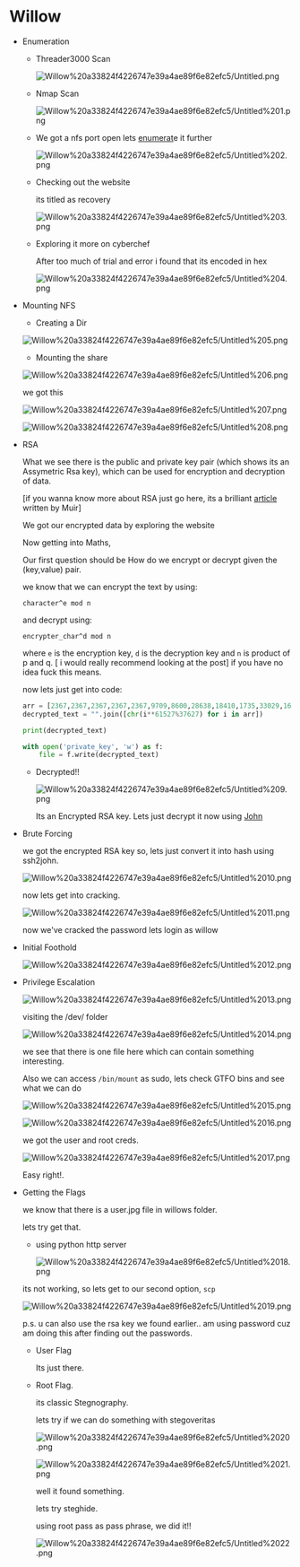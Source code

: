 # Willow

- Enumeration
    - Threader3000 Scan

        ![Willow%20a33824f4226747e39a4ae89f6e82efc5/Untitled.png](Willow%20a33824f4226747e39a4ae89f6e82efc5/Untitled.png)

    - Nmap Scan

        ![Willow%20a33824f4226747e39a4ae89f6e82efc5/Untitled%201.png](Willow%20a33824f4226747e39a4ae89f6e82efc5/Untitled%201.png)

    - We got a nfs port open lets [enumerat](https://www.notion.so/Enumeration-81b73bf2116240699ede5b5847811ab4)e it further

        ![Willow%20a33824f4226747e39a4ae89f6e82efc5/Untitled%202.png](Willow%20a33824f4226747e39a4ae89f6e82efc5/Untitled%202.png)

    - Checking out the website

        its titled as recovery

        ![Willow%20a33824f4226747e39a4ae89f6e82efc5/Untitled%203.png](Willow%20a33824f4226747e39a4ae89f6e82efc5/Untitled%203.png)

    - Exploring it more on cyberchef

        After too much of trial and error i found that its encoded in hex

        ![Willow%20a33824f4226747e39a4ae89f6e82efc5/Untitled%204.png](Willow%20a33824f4226747e39a4ae89f6e82efc5/Untitled%204.png)

- Mounting NFS
    - Creating a Dir

    ![Willow%20a33824f4226747e39a4ae89f6e82efc5/Untitled%205.png](Willow%20a33824f4226747e39a4ae89f6e82efc5/Untitled%205.png)

    - Mounting the share

    ![Willow%20a33824f4226747e39a4ae89f6e82efc5/Untitled%206.png](Willow%20a33824f4226747e39a4ae89f6e82efc5/Untitled%206.png)

    we got this

    ![Willow%20a33824f4226747e39a4ae89f6e82efc5/Untitled%207.png](Willow%20a33824f4226747e39a4ae89f6e82efc5/Untitled%207.png)

    ![Willow%20a33824f4226747e39a4ae89f6e82efc5/Untitled%208.png](Willow%20a33824f4226747e39a4ae89f6e82efc5/Untitled%208.png)

- RSA

    What we see there is the public and private key pair (which shows its an Assymetric Rsa key), which can be used for encryption and decryption of data.

    [if you wanna know more about RSA just go here, its a brilliant [article](https://muirlandoracle.co.uk/2020/01/29/rsa-encryption/) written by Muir]

    We got our encrypted data by exploring the website

    Now getting into Maths,

    Our first question should be How do we encrypt or decrypt given the (key,value) pair.

    we know that we can encrypt the text by using:

    `character^e mod n`

    and decrypt using:

    `encrypter_char^d mod n`

    where `e` is the encryption key, `d` is the decryption key and `n` is product of p and q. [ i would really recommend looking at the post] if you have no idea fuck this means.

    now lets just get into code:

    ```python
    arr = [2367,2367,2367,2367,2367,9709,8600,28638,18410,1735,33029,16186 ....]
    decrypted_text = "".join([chr(i**61527%37627) for i in arr])

    print(decrypted_text)

    with open('private_key', 'w') as f:
        file = f.write(decrypted_text)
    ```

    - Decrypted!!

        ![Willow%20a33824f4226747e39a4ae89f6e82efc5/Untitled%209.png](Willow%20a33824f4226747e39a4ae89f6e82efc5/Untitled%209.png)

        Its an Encrypted RSA key. Lets just decrypt it now using [John](https://www.notion.so/John-the-Ripper-db1063d54bb74d288cc07463d6afc720)

- Brute Forcing

    we got the encrypted RSA key so, lets just convert it into hash using ssh2john.

    ![Willow%20a33824f4226747e39a4ae89f6e82efc5/Untitled%2010.png](Willow%20a33824f4226747e39a4ae89f6e82efc5/Untitled%2010.png)

    now lets get into cracking.

    ![Willow%20a33824f4226747e39a4ae89f6e82efc5/Untitled%2011.png](Willow%20a33824f4226747e39a4ae89f6e82efc5/Untitled%2011.png)

    now we've cracked the password lets login as willow

- Initial Foothold

    ![Willow%20a33824f4226747e39a4ae89f6e82efc5/Untitled%2012.png](Willow%20a33824f4226747e39a4ae89f6e82efc5/Untitled%2012.png)

- Privilege Escalation

    ![Willow%20a33824f4226747e39a4ae89f6e82efc5/Untitled%2013.png](Willow%20a33824f4226747e39a4ae89f6e82efc5/Untitled%2013.png)

    visiting the /dev/ folder

    ![Willow%20a33824f4226747e39a4ae89f6e82efc5/Untitled%2014.png](Willow%20a33824f4226747e39a4ae89f6e82efc5/Untitled%2014.png)

    we see that there is one file here which can contain something interesting.

    Also we can access `/bin/mount` as sudo, lets check GTFO bins and see what we can do

    ![Willow%20a33824f4226747e39a4ae89f6e82efc5/Untitled%2015.png](Willow%20a33824f4226747e39a4ae89f6e82efc5/Untitled%2015.png)

    ![Willow%20a33824f4226747e39a4ae89f6e82efc5/Untitled%2016.png](Willow%20a33824f4226747e39a4ae89f6e82efc5/Untitled%2016.png)

    we got the user and root creds.

    ![Willow%20a33824f4226747e39a4ae89f6e82efc5/Untitled%2017.png](Willow%20a33824f4226747e39a4ae89f6e82efc5/Untitled%2017.png)

    Easy right!.

- Getting the Flags

    we know that there is a user.jpg file in willows folder.

    lets try get that.

    - using python http server

        ![Willow%20a33824f4226747e39a4ae89f6e82efc5/Untitled%2018.png](Willow%20a33824f4226747e39a4ae89f6e82efc5/Untitled%2018.png)

    its not working, so lets get to our second option, `scp`

    ![Willow%20a33824f4226747e39a4ae89f6e82efc5/Untitled%2019.png](Willow%20a33824f4226747e39a4ae89f6e82efc5/Untitled%2019.png)

    p.s. u can also use the rsa key we found earlier.. am using password cuz am doing this after finding out the passwords.

    - User Flag

        Its just there.

    - Root Flag.

        its classic Stegnography.

        lets try if we can do something with stegoveritas

        ![Willow%20a33824f4226747e39a4ae89f6e82efc5/Untitled%2020.png](Willow%20a33824f4226747e39a4ae89f6e82efc5/Untitled%2020.png)

        ![Willow%20a33824f4226747e39a4ae89f6e82efc5/Untitled%2021.png](Willow%20a33824f4226747e39a4ae89f6e82efc5/Untitled%2021.png)

        well it found something.

        lets try steghide.

        using root pass as pass phrase, we did it!!

        ![Willow%20a33824f4226747e39a4ae89f6e82efc5/Untitled%2022.png](Willow%20a33824f4226747e39a4ae89f6e82efc5/Untitled%2022.png)